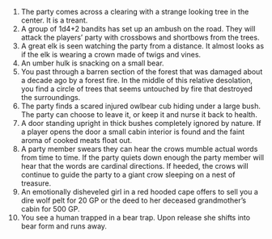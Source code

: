 1. The party comes across a clearing with a strange looking tree in the center. It is a treant.
2. A group of 1d4+2 bandits has set up an ambush on the road. They will attack the players’ party with crossbows and shortbows from the trees.
3. A great elk is seen watching the party from a distance. It almost looks as if the elk is wearing a crown made of twigs and vines.
4. An umber hulk is snacking on a small bear.
5. You past through a barren section of the forest that was damaged about a decade ago by a forest fire. In the middle of this relative desolation, you find a circle of trees that seems untouched by fire that destroyed the surroundings.
6. The party finds a scared injured owlbear cub hiding under a large bush. The party can choose to leave it, or keep it and nurse it back to health.
7. A door standing upright in thick bushes completely ignored by nature. If a player opens the door a small cabin interior is found and the faint aroma of cooked meats float out.
8. A party member swears they can hear the crows mumble actual words from time to time. If the party quiets down enough the party member will hear that the words are cardinal directions. If heeded, the crows will continue to guide the party to a giant crow sleeping on a nest of treasure.
9. An emotionally disheveled girl in a red hooded cape offers to sell you a dire wolf pelt for 20 GP or the deed to her deceased grandmother’s cabin for 500 GP.
10. You see a human trapped in a bear trap. Upon release she shifts into bear form and runs away.